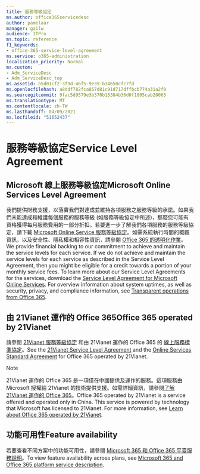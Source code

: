```yaml
---
title: 服務等級協定
ms.author: office365servicedesc
author: pamelaar
manager: gailw
audience: ITPro
ms.topic: reference
f1_keywords:
- office-365-service-level-agreement
ms.service: o365-administration
localization_priority: Normal
ms.custom:
- Adm_ServiceDesc
- Adm_ServiceDesc_top
ms.assetid: b5d01cf2-3f9d-46f5-9e39-b34650cfc7fd
ms.openlocfilehash: a8ddf782fca857d81c91d717dffbcb774a31a2f0
ms.sourcegitcommit: 9fac5d9579e3b370b15384b36d0f1805cab20065
ms.translationtype: MT
ms.contentlocale: zh-TW
ms.lasthandoff: 04/09/2021
ms.locfileid: "51652437"
---
```

# <a name="service-level-agreement"></a><span data-ttu-id="fb91d-102">服務等級協定</span><span class="sxs-lookup"><span data-stu-id="fb91d-102">Service Level Agreement</span></span>

## <a name="microsoft-online-services-level-agreement"></a><span data-ttu-id="fb91d-103">Microsoft 線上服務等級協定</span><span class="sxs-lookup"><span data-stu-id="fb91d-103">Microsoft Online Services Level Agreement</span></span>

<span data-ttu-id="fb91d-p101">我們提供財務支援，以落實我們對達成並維持各項服務之服務等級的承諾。如果我們未能達成和維護每個服務的服務等級 (如服務等級協定中所述)，那麼您可能有資格獲得每月服務費用的一部分折扣。若要進一步了解我們各項服務的服務等級協定，請下載 [Microsoft Online Service 服務等級協定](https://go.microsoft.com/fwlink/?linkid=272026)。如需系統執行時間的概觀資訊，以及安全性、隱私權和相容性資訊，請參閱 [Office 365 的透明化作業](./service-health-and-continuity.md)。</span><span class="sxs-lookup"><span data-stu-id="fb91d-p101">We provide financial backing to our commitment to achieve and maintain the service levels for each service. If we do not achieve and maintain the service levels for each service as described in the Service Level Agreement, then you might be eligible for a credit towards a portion of your monthly service fees. To learn more about our Service Level Agreements for the services, download the [Service Level Agreement for Microsoft Online Services](https://go.microsoft.com/fwlink/?linkid=272026). For overview information about system uptimes, as well as security, privacy, and compliance information, see [Transparent operations from Office 365](./service-health-and-continuity.md).</span></span>
  
## <a name="office-365-operated-by-21vianet"></a><span data-ttu-id="fb91d-108">由 21Vianet 運作的 Office 365</span><span class="sxs-lookup"><span data-stu-id="fb91d-108">Office 365 operated by 21Vianet</span></span>

<span data-ttu-id="fb91d-109">請參閱 [21Vianet 服務等級協定](https://go.microsoft.com/fwlink/?linkid=846729) 和由 21Vianet 運作的 Office 365 的 [線上服務標準協定](https://go.microsoft.com/fwlink/?linkid=846730)。</span><span class="sxs-lookup"><span data-stu-id="fb91d-109">See the [21Vianet Service Level Agreement](https://go.microsoft.com/fwlink/?linkid=846729) and the [Online Services Standard Agreement](https://go.microsoft.com/fwlink/?linkid=846730) for Office 365 operated by 21Vianet.</span></span> 
  
> [!NOTE]
> <span data-ttu-id="fb91d-p102">21Vianet 運作的 Office 365 是一項僅在中國提供及運作的服務。這項服務由 Microsoft 授權給 21Vianet 的技術提供支援。如需詳細資訊，請參閱[了解 21Vianet 運作的 Office 365](/microsoft-365/admin/services-in-china/services-in-china?viewFallbackFrom=o365-worldwide)。</span><span class="sxs-lookup"><span data-stu-id="fb91d-p102">Office 365 operated by 21Vianet is a service offered and operated only in China. This service is powered by technology that Microsoft has licensed to 21Vianet. For more information, see [Learn about Office 365 operated by 21Vianet](/microsoft-365/admin/services-in-china/services-in-china?viewFallbackFrom=o365-worldwide).</span></span> 
  
## <a name="feature-availability"></a><span data-ttu-id="fb91d-113">功能可用性</span><span class="sxs-lookup"><span data-stu-id="fb91d-113">Feature availability</span></span>

<span data-ttu-id="fb91d-114">若要查看不同方案中的功能可用性，請參閱 [Microsoft 365 和 Office 365 平臺服務說明](office-365-platform-service-description.md)。</span><span class="sxs-lookup"><span data-stu-id="fb91d-114">To view feature availability across plans, see [Microsoft 365 and Office 365 platform service description](office-365-platform-service-description.md).</span></span>
